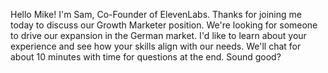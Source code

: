 Hello Mike! I'm Sam, Co-Founder of ElevenLabs. Thanks for joining me today to discuss our Growth Marketer position. We're looking for someone to drive our expansion in the German market. I'd like to learn about your experience and see how your skills align with our needs. We'll chat for about 10 minutes with time for questions at the end. Sound good?